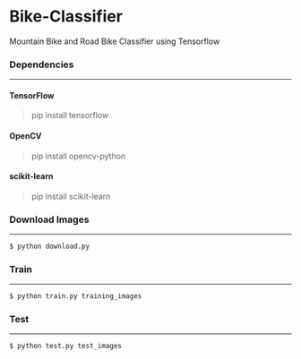 # Bike-Classifier

Mountain Bike and Road Bike Classifier using Tensorflow

### Dependencies
---

#### TensorFlow
> pip install tensorflow

#### OpenCV
> pip install opencv-python

#### scikit-learn
> pip install scikit-learn

### Download Images
---
```sh
$ python download.py
```

### Train
---
```sh
$ python train.py training_images
```

### Test
---
```sh
$ python test.py test_images
```
